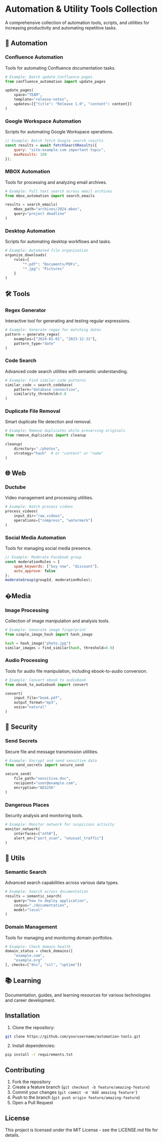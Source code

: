 # Automation & Utility Tools Collection

A comprehensive collection of automation tools, scripts, and utilities for increasing productivity and automating repetitive tasks.

## 🤖 Automation

### Confluence Automation
Tools for automating Confluence documentation tasks.
```python
# Example: Batch update Confluence pages
from confluence_automation import update_pages

update_pages(
    space="TEAM",
    template="release-notes",
    updates=[{"title": "Release 1.0", "content": content}]
)
```

### Google Workspace Automation
Scripts for automating Google Workspace operations.
```javascript
// Example: Batch fetch Google search results
const results = await fetchSearchResults({
    query: "site:example.com important topic",
    maxResults: 100
});
```

### MBOX Automation
Tools for processing and analyzing email archives.
```python
# Example: Full text search across email archives
from mbox_automation import search_emails

results = search_emails(
    mbox_path="archives/2024.mbox",
    query="project deadline"
)
```

### Desktop Automation
Scripts for automating desktop workflows and tasks.
```python
# Example: Automated file organization
organize_downloads(
    rules={
        "*.pdf": "Documents/PDFs",
        "*.jpg": "Pictures"
    }
)
```

## 🛠️ Tools

### Regex Generator
Interactive tool for generating and testing regular expressions.
```python
# Example: Generate regex for matching dates
pattern = generate_regex(
    examples=["2024-01-01", "2023-12-31"],
    pattern_type="date"
)
```

### Code Search
Advanced code search utilities with semantic understanding.
```python
# Example: Find similar code patterns
similar_code = search_codebase(
    pattern="database connection",
    similarity_threshold=0.8
)
```

### Duplicate File Removal
Smart duplicate file detection and removal.
```python
# Example: Remove duplicates while preserving originals
from remove_duplicates import cleanup

cleanup(
    directory="./photos",
    strategy="hash"  # or "content" or "name"
)
```

## 🌐 Web

### Ductube
Video management and processing utilities.
```python
# Example: Batch process videos
process_videos(
    input_dir="raw_videos",
    operations=["compress", "watermark"]
)
```

### Social Media Automation
Tools for managing social media presence.
```javascript
// Example: Moderate Facebook group
const moderationRules = {
    spam_keywords: ["buy now", "discount"],
    auto_approve: false
};
moderateGroup(groupId, moderationRules);
```

## �Media

### Image Processing
Collection of image manipulation and analysis tools.
```python
# Example: Generate image fingerprint
from simple_image_hash import hash_image

hash = hash_image("photo.jpg")
similar_images = find_similar(hash, threshold=0.9)
```

### Audio Processing
Tools for audio file manipulation, including ebook-to-audio conversion.
```python
# Example: Convert ebook to audiobook
from ebook_to_audiobook import convert

convert(
    input_file="book.pdf",
    output_format="mp3",
    voice="natural"
)
```

## 🔐 Security

### Send Secrets
Secure file and message transmission utilities.
```python
# Example: Encrypt and send sensitive data
from send_secrets import secure_send

secure_send(
    file_path="sensitive.doc",
    recipient="user@example.com",
    encryption="AES256"
)
```

### Dangerous Places
Security analysis and monitoring tools.
```python
# Example: Monitor network for suspicious activity
monitor_network(
    interfaces=["eth0"],
    alert_on=["port_scan", "unusual_traffic"]
)
```

## 🔧 Utils

### Semantic Search
Advanced search capabilities across various data types.
```python
# Example: Search across documentation
results = semantic_search(
    query="how to deploy application",
    corpus="./documentation",
    model="local"
)
```

### Domain Management
Tools for managing and monitoring domain portfolios.
```python
# Example: Check domain health
domain_status = check_domains([
    "example.com",
    "example.org"
], checks=["dns", "ssl", "uptime"])
```

## 📚 Learning
Documentation, guides, and learning resources for various technologies and career development.

## Installation

1. Clone the repository:
```bash
git clone https://github.com/yourusername/automation-tools.git
```

2. Install dependencies:
```bash
pip install -r requirements.txt
```

## Contributing

1. Fork the repository
2. Create a feature branch (`git checkout -b feature/amazing-feature`)
3. Commit your changes (`git commit -m 'Add amazing feature'`)
4. Push to the branch (`git push origin feature/amazing-feature`)
5. Open a Pull Request

## License

This project is licensed under the MIT License - see the LICENSE.md file for details.